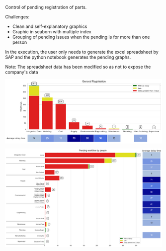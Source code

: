 Control of pending registration of parts.

Challenges:
- Clean and self-explanatory graphics
- Graphic in seaborn with multiple index
- Grouping of pending issues when the pending is for more than one person

In the execution, the user only needs to generate the excel spreadsheet by SAP and the python notebook generates the pending graphs.

Note: The spreadsheet data has been modified so as not to expose the company's data


![image](https://github.com/ebannwart/Parts-Registration/blob/main/Pending%20Workflow%20by%20area.png)

![image](https://github.com/ebannwart/Parts-Registration/blob/main/Pending%20Workflow%20by%20people.png)

